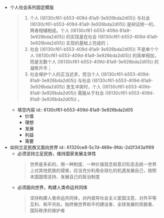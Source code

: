 - 个人社会系列固定模版
  > 1. 个人 ((6130cf61-b553-409d-81a9-3e926bda2d05)) 与社会 ((6130cf61-b553-409d-81a9-3e926bda2d05)) 是辩证统一的，两者相辅相成。个人 ((6130cf61-b553-409d-81a9-3e926bda2d05)) 的实现是在社会 ((6130cf61-b553-409d-81a9-3e926bda2d05)) 实现的基础上完成的；
  > 2. 社会 ((6130cf61-b553-409d-81a9-3e926bda2d05)) 不是单个个人 ((6130cf61-b553-409d-81a9-3e926bda2d05)) 的简单相加，而是无数个人 ((6130cf61-b553-409d-81a9-3e926bda2d05)) 的凝练升华；
  > 3. 社会保护个人的正当述求，但当个人 ((6130cf61-b553-409d-81a9-3e926bda2d05)) 与社会 ((6130cf61-b553-409d-81a9-3e926bda2d05)) 发生冲突时，个人 ((6130cf61-b553-409d-81a9-3e926bda2d05)) 需服从于社会 ((6130cf61-b553-409d-81a9-3e926bda2d05)) 。
	- 填空内容
	  id:: 6130cf61-b553-409d-81a9-3e926bda2d05
		- 价值
		- 理想
		- 发展
		- 利益
		- 需要
- 如何立足民族又面向世界
  id:: 61320ce8-5c7d-469e-9fdc-2d2f343a1f69
	- 必须坚持立足民族，维持国家发展主体性
	  > 世界是多彩的，用一种制度、一种价值观念和意识形态去统一世界上对其他民族的侵害，应当充分利用全球化的机遇发展自己，按照本国国情坚持、发展自己的政治制度
	- 必须面向世界，构建人类命运共同体
	  > 坚持构建人类命运共同体，对内倡导社会主义爱国注意，对外平等互利、和平共处，始终做世界和平的建设者、全球发展的贡献者、国际秩序的维护者